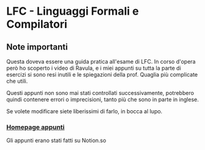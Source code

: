 # LFC - Linguaggi Formali e Compilatori

## Note importanti

Questa doveva essere una guida pratica all'esame di LFC. In corso d'opera però ho scoperto i video di Ravula, e i miei appunti su tutta la parte di esercizi si sono resi inutili e le spiegazioni della prof. Quaglia più complicate che utili.

Questi appunti non sono mai stati controllati successivamente, potrebbero quindi contenere errori o imprecisioni, tanto più che sono in parte in inglese.

Se volete modificare siete liberissimi di farlo, in bocca al lupo.

### [Homepage appunti](LFC%20Formal%20Languages%20and%20Compilers%209179301149ee47a5ad803fbf2495d87d.md)

Gli appunti erano stati fatti su Notion.so
